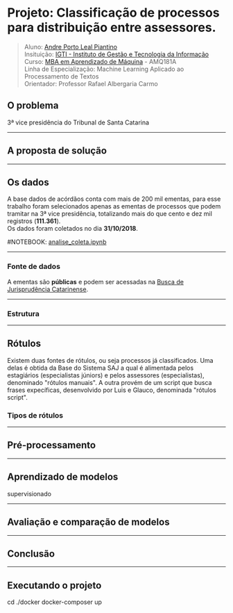 # Projeto: Classificação de processos para distribuição entre assessores.

> Aluno: [Andre Porto Leal Piantino](http://andrepiantino.com.br)<br>
> Insituição: [IGTI - Instituto de Gestão e Tecnologia da Informação](https://www.igti.com.br)<br>
> Curso: [MBA em Aprendizado de Máquina](https://www.igti.com.br/cursos/mba-em-aprendizado-de-maquina/) - AMQ181A<br>
> Linha de Especialização: Machine Learning Aplicado ao Processamento de Textos<br>
> Orientador: Professor Rafael Albergaria Carmo

## O problema


3ª vice presidência do Tribunal de Santa Catarina

---

## A proposta de solução

---

## Os dados

A base dados de acórdãos conta com mais de 200 mil ementas, para esse trabalho foram selecionados apenas as ementas de processos que podem tramitar na 3ª vice presidência, totalizando mais do que cento e dez mil registros (**111.361**).<br>
Os dados foram coletados no dia **31/10/2018**.

#NOTEBOOK: [analise_coleta.ipynb](notebooks/analise_coleta.ipynb)

---

### Fonte de dados

A ementas são **públicas** e podem ser acessadas na [Busca de Jurisprudência Catarinense](http://busca.tjsc.jus.br/jurisprudencia/).

---

### Estrutura


---

## Rótulos


Existem duas fontes de rótulos, ou seja processos já classificados. Uma delas é obtida da Base do Sistema SAJ a qual é alimentada pelos estagiários (especialistas júniors) e pelos assessores (especialistas), denominado "rótulos manuais". A outra provém de um script que busca frases expecíficas, desenvolvido por Luis e Glauco, denominada "rótulos script".

### Tipos de rótulos



---

## Pré-processamento

---

## Aprendizado de modelos


supervisionado

---
## Avaliação e comparação de modelos


---
## Conclusão
---

## Executando o projeto

cd ./docker
docker-composer up
